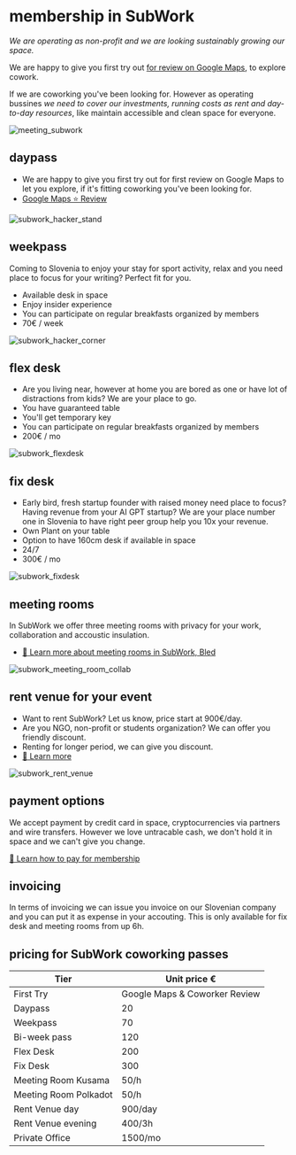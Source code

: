 # membership in SubWork

_We are operating as non-profit and we are looking sustainably growing our space._

We are happy to give you first try out [for review on Google Maps](https://g.page/r/CWs7EEKFN9-zEBE/review), to explore cowork. 

If we are coworking you've been looking for. However as operating bussines _we need to cover our investments, running costs as rent and day-to-day resources_, like maintain accessible and clean space for everyone.

![meeting_subwork](pics/subwork_meeting.png)

daypass
---
- We are happy to give you first try out for first review on Google Maps to let you explore, if it's fitting coworking you've been looking for.
- [Google Maps ⭐️ Review](https://g.page/r/CWs7EEKFN9-zEBE/review)

![subwork_hacker_stand](pics/subwork_hacker_stand.png)

weekpass
---
Coming to Slovenia to enjoy your stay for sport activity, relax and you need place to focus for your writing? Perfect fit for you. 
- Available desk in space
- Enjoy insider experience
- You can participate on regular breakfasts organized by members
- 70€ / week

![subwork_hacker_corner](pics/subwork_hacker_zoom.png)

flex desk
---

- Are you living near, however at home you are bored as one or have lot of distractions from kids? We are your place to go.
- You have guaranteed table
- You'll get temporary key
- You can participate on regular breakfasts organized by members
- 200€ / mo

![subwork_flexdesk](pics/subwork_flexdesk.jpeg)

fix desk
---

- Early bird, fresh startup founder with raised money need place to focus? Having revenue from your AI GPT startup? We are your place number one in Slovenia to have right peer group help you 10x your revenue.
- Own Plant on your table
- Option to have 160cm desk if available in space
- 24/7
- 300€ / mo

![subwork_fixdesk](pics/subwork_fixdesk.jpeg)

meeting rooms
---
In SubWork we offer three meeting rooms with privacy for your work, collaboration and accoustic insulation.
- [📖 Learn more about meeting rooms in SubWork, Bled](./book-meeting-room-bled.md)

![subwork_meeting_room_collab](pics/subwork_meeting_collab.png)

rent venue for your event
---

- Want to rent SubWork? Let us know, price start at 900€/day. 
- Are you NGO, non-profit or students organization? We can offer you friendly discount.
- Renting for longer period, we can give you discount.
- [📖 Learn more](./rent-subwork-venue-in-bled.md)

![subwork_rent_venue](pics/subwork_venue.png)

payment options
---
We accept payment by credit card in space, cryptocurrencies via partners and wire transfers. 
However we love untracable cash, we don't hold it in space and we can't give you change.

[📖 Learn how to pay for membership](./payment-options.md)


invoicing
---
In terms of invoicing we can issue you invoice on our Slovenian company and you can put it as expense in your accouting. This is only available for fix desk and meeting rooms from up 6h.

pricing for SubWork coworking passes
---

| Tier | Unit price € | 
| --- | --- | 
| First Try | Google Maps & Coworker Review  
| Daypass | 20 
| Weekpass | 70 
| Bi-week pass | 120 
| Flex Desk | 200 
| Fix Desk | 300 
| Meeting Room Kusama |  50/h 
| Meeting Room Polkadot | 50/h
| Rent Venue day | 900/day
| Rent Venue evening | 400/3h
| Private Office | 1500/mo
